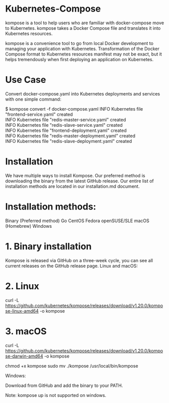 # Kubernetes-Compose
kompose is a tool to help users who are familiar with docker-compose move to Kubernetes. kompose takes a Docker Compose file and translates it into Kubernetes resources.

kompose is a convenience tool to go from local Docker development to managing your application with Kubernetes. Transformation of the Docker Compose format to Kubernetes resources manifest may not be exact, but it helps tremendously when first deploying an application on Kubernetes.

# Use Case
Convert docker-compose.yaml into Kubernetes deployments and services with one simple command:

$ kompose convert -f docker-compose.yaml
INFO Kubernetes file "frontend-service.yaml" created         
INFO Kubernetes file "redis-master-service.yaml" created     
INFO Kubernetes file "redis-slave-service.yaml" created      
INFO Kubernetes file "frontend-deployment.yaml" created      
INFO Kubernetes file "redis-master-deployment.yaml" created  
INFO Kubernetes file "redis-slave-deployment.yaml" created 

# Installation 
We have multiple ways to install Kompose. Our preferred method is downloading the binary from the latest GitHub release.
Our entire list of installation methods are located in our installation.md document.

# Installation methods:

Binary (Preferred method)
Go
CentOS
Fedora
openSUSE/SLE
macOS (Homebrew)
Windows

# 1. Binary installation
Kompose is released via GitHub on a three-week cycle, you can see all current releases on the GitHub release page.
Linux and macOS:

# 2. Linux
curl -L https://github.com/kubernetes/kompose/releases/download/v1.20.0/kompose-linux-amd64 -o kompose

# 3. macOS
curl -L https://github.com/kubernetes/kompose/releases/download/v1.20.0/kompose-darwin-amd64 -o kompose

chmod +x kompose
sudo mv ./kompose /usr/local/bin/kompose


Windows:

Download from GitHub and add the binary to your PATH.

Note: kompose up is not supported on windows.
